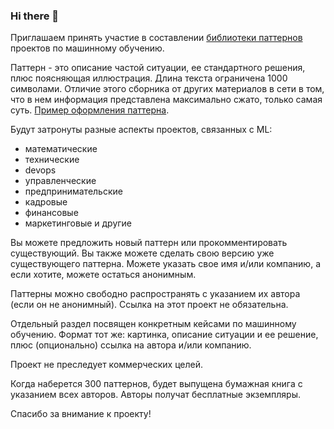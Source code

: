 ### Hi there 👋

Приглашаем принять участие в составлении [библиотеки паттернов](https://github.com/ml-patterns/ml-patterns/blob/main/index.md) проектов по машинному обучению.

Паттерн - это описание частой ситуации, ее стандартного решения, плюс поясняющая иллюстрация. Длина текста ограничена 1000 символами. Отличие этого сборника от других материалов в сети в том, что в нем информация представлена максимально сжато, только самая суть. [Пример оформления паттерна](https://github.com/ml-patterns/ml-patterns/blob/main/patterns/feature_importance_v1.md).

Будут затронуты разные аспекты проектов, связанных с ML:

- математические
- технические
- devops
- управленческие
- предпринимательские
- кадровые
- финансовые
- маркетинговые
и другие

Вы можете предложить новый паттерн или прокомментировать существующий. Вы также можете сделать свою версию уже существующего паттерна. Можете указать свое имя и/или компанию, а если хотите, можете остаться анонимным.

Паттерны можно свободно распространять с указанием их автора (если он не анонимный). Ссылка на этот проект не обязательна.

Отдельный раздел посвящен конкретным кейсами по машинному обучению. Формат тот же: картинка, описание ситуации и ее решение, плюс (опционально) ссылка на автора и/или компанию.

Проект не преследует коммерческих целей.

Когда наберется 300 паттернов, будет выпущена бумажная книга с указанием всех авторов. Авторы получат бесплатные экземпляры.

Спасибо за внимание к проекту!

<!--
**ml-patterns/ml-patterns** is a ✨ _special_ ✨ repository because its `README.md` (this file) appears on your GitHub profile.

Here are some ideas to get you started:

- 🔭 I’m currently working on ...
- 🌱 I’m currently learning ...
- 👯 I’m looking to collaborate on ...
- 🤔 I’m looking for help with ...
- 💬 Ask me about ...
- 📫 How to reach me: ...
- 😄 Pronouns: ...
- ⚡ Fun fact: ...
-->
